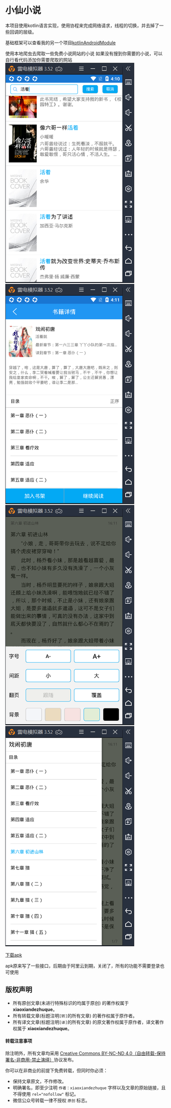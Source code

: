 # 小仙小说
本项目使用kotlin语言实现，使用协程来完成网络请求，线程的切换，并去掉了一些回调的层级。

基础框架可以查看我的另一个项目[kotlinAndroidModule](https://github.com/xiaoxiandezhuque/kotlinAndroidModule)

使用本地爬虫去爬取一些免费小说网站的小说
如果没有搜到你需要的小说，可以自行看代码添加你需要爬取的网站
![1](/img/1.jpg)![2](/img/2.jpg)
![3](/img/3.jpg)![4](/img/4.jpg)

[下载apk](/app/release/xiaoxianmianfeixiaoshuo_v1.0.apk)

apk原来写了一些接口，后期由于阿里云到期，关闭了，所有的功能不需要登录也可使用

## 版权声明

* 所有原创文章(未进行特殊标识的均属于原创) 的著作权属于 **xiaoxiandezhuque**。
* 所有转载文章(标题注明`[转]`的所有文章) 的著作权属于原作者。
* 所有译文文章(标题注明`[译]`的所有文章) 的原文著作权属于原作者，译文著作权属于 **xiaoxiandezhuque**。

#### 转载注意事项

除注明外，所有文章均采用 [Creative Commons BY-NC-ND 4.0（自由转载-保持署名-非商用-禁止演绎）](http://creativecommons.org/licenses/by-nc-nd/4.0/deed.zh)协议发布。

你可以在非商业的前提下免费转载，但同时你必须：

* 保持文章原文，不作修改。
* 明确署名，即至少注明 `作者：xiaoxiandezhuque` 字样以及文章的原始链接，且不得使用 `rel="nofollow"` 标记。
* 微信公众号转载一律不授权 `原创` 标志。
